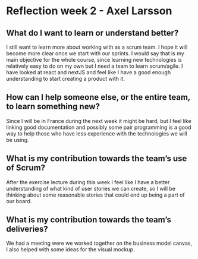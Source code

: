 # Reflection week 2 - Axel Larsson
## What do I want to learn or understand better?
I still want to learn more about working with as a scrum team. I hope it will become more clear once we 
start with our sprints. I would say that is my main objective
for the whole course, since learning new technologies is relatively easy to do on my own but I need a
team to learn scrum/agile. I have looked at react and nextJS and
feel like I have a good enough understanding to start creating a product with it. 

## How can I help someone else, or the entire team, to learn something new? 
Since I will be in France during the next week it might be hard, but I feel like linking good documentation
and possibly some pair programming is a good way to help those who have less experience with the
technologies we will be using.

## What is my contribution towards the team’s use of Scrum?
After the exercise lecture during this week I feel like I have a better understanding of what kind of
user stories we can create, so I will be thinking about some reasonable stories that could end up being a part
of our board.

## What is my contribution towards the team’s deliveries?
We had a meeting were we worked together on the business model canvas, 
I also helped with some ideas for the visual mockup.
